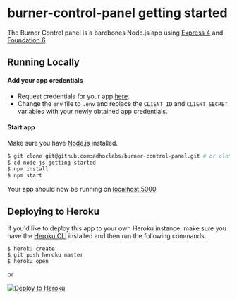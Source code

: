 # burner-control-panel getting started

The Burner Control panel is a barebones Node.js app using [Express 4](http://expressjs.com/) and [Foundation 6](http://foundation.zurb.com/)



## Running Locally

#### Add your app credentials

* Request credentials for your app [here](https://adhoclabs.github.io/api-documentation/request-credentials).
* Change the `env` file to `.env` and replace the `CLIENT_ID` and `CLIENT_SECRET` variables with your newly obtained app credentials.

#### Start app

Make sure you have [Node.js](http://nodejs.org/) installed.

```sh
$ git clone git@github.com:adhoclabs/burner-control-panel.git # or clone your own fork
$ cd node-js-getting-started
$ npm install
$ npm start
```

Your app should now be running on [localhost:5000](http://localhost:5000/).

## Deploying to Heroku

If you'd like to deploy this app to your own Heroku instance, make sure you have the [Heroku CLI](https://devcenter.heroku.com/articles/heroku-cli) installed and then run the following commands.

```
$ heroku create
$ git push heroku master
$ heroku open
```
or

[![Deploy to Heroku](https://www.herokucdn.com/deploy/button.png)](https://heroku.com/deploy)
